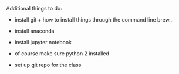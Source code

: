 
Additional things to do:

- install git + how to install things through the command line brew...
- install anaconda
- install jupyter notebook
- of course make sure python 2 installed

- set up git repo for the class